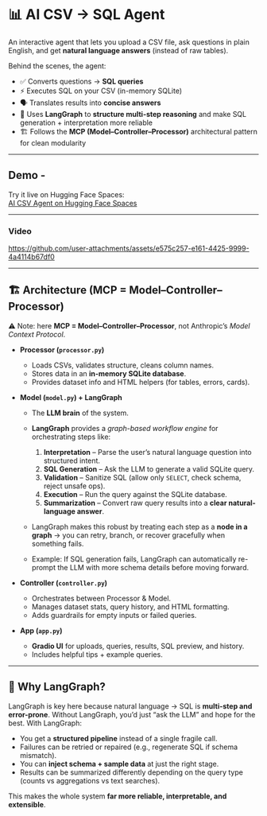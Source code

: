 # 📊 AI CSV → SQL Agent

An interactive agent that lets you upload a CSV file, ask questions in plain English, and get **natural language answers** (instead of raw tables).

Behind the scenes, the agent:

* ✅ Converts questions → **SQL queries**
* ⚡ Executes SQL on your CSV (in-memory SQLite)
* 🗣️ Translates results into **concise answers**
* 🔗 Uses **LangGraph** to **structure multi-step reasoning** and make SQL generation + interpretation more reliable
* 🏗️ Follows the **MCP (Model–Controller–Processor)** architectural pattern for clean modularity

---
## Demo - 

Try it live on Hugging Face Spaces:  
[AI CSV Agent on Hugging Face Spaces](https://huggingface.co/spaces/ajnx014/Natural-Language-to-SQL-Agent)

---
### Video

https://github.com/user-attachments/assets/e575c257-e161-4425-9999-4a4114b67df0


---

## 🏗️ Architecture (MCP = Model–Controller–Processor)

⚠️ Note: here **MCP = Model–Controller–Processor**, not Anthropic’s *Model Context Protocol*.

* **Processor (`processor.py`)**

  * Loads CSVs, validates structure, cleans column names.
  * Stores data in an **in-memory SQLite database**.
  * Provides dataset info and HTML helpers (for tables, errors, cards).

* **Model (`model.py`) + LangGraph**

  * The **LLM brain** of the system.
  * **LangGraph** provides a *graph-based workflow engine* for orchestrating steps like:

    1. **Interpretation** – Parse the user’s natural language question into structured intent.
    2. **SQL Generation** – Ask the LLM to generate a valid SQLite query.
    3. **Validation** – Sanitize SQL (allow only `SELECT`, check schema, reject unsafe ops).
    4. **Execution** – Run the query against the SQLite database.
    5. **Summarization** – Convert raw query results into a **clear natural-language answer**.
  * LangGraph makes this robust by treating each step as a **node in a graph** → you can retry, branch, or recover gracefully when something fails.
  * Example: If SQL generation fails, LangGraph can automatically re-prompt the LLM with more schema details before moving forward.

* **Controller (`controller.py`)**

  * Orchestrates between Processor & Model.
  * Manages dataset stats, query history, and HTML formatting.
  * Adds guardrails for empty inputs or failed queries.

* **App (`app.py`)**

  * **Gradio UI** for uploads, queries, results, SQL preview, and history.
  * Includes helpful tips + example queries.

---

## 🚀 Why LangGraph?

LangGraph is key here because natural language → SQL is **multi-step and error-prone**.
Without LangGraph, you’d just “ask the LLM” and hope for the best. With LangGraph:

* You get a **structured pipeline** instead of a single fragile call.
* Failures can be retried or repaired (e.g., regenerate SQL if schema mismatch).
* You can **inject schema + sample data** at just the right stage.
* Results can be summarized differently depending on the query type (counts vs aggregations vs text searches).

This makes the whole system **far more reliable, interpretable, and extensible**.

